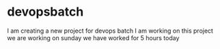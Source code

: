 # devopsbatch
I am creating a new project for devops batch
I am working on this project
we are working on sunday
we have worked for 5 hours today

